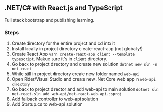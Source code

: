 ## .NET/C# with React.js and TypeScript

Full stack bootstrap and publishing learning.

### Steps

1. Create directory for the entire project and cd into it
2. Install locally in project directory create-react-app (not globally!)
3. Create React App `yarn create-react-app client --template typescript`. Makue sure it's in `client` directory.
4. Go back to project directory and create new solution `dotnet new sln -n net-react`
5. While still in project directory create new folder named `web-api`
6. Open Rider/Visual Studio and create new .Net Core web app in `web-api` directory
7. Go back to project director and add web-api to main solution `dotnet sln net-react.sln add web-api/net-react-web.api.csproj`
8. Add fallback controller to web-api solution
9. Add Startup.cs to web-api solution
